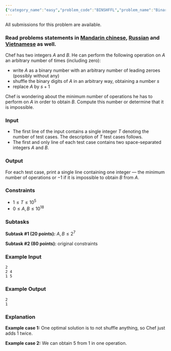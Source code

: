 ```yaml
---
{"category_name":"easy","problem_code":"BINSHFFL","problem_name":"Binary Shuffle","languages_supported":{"0":"C","1":"CPP14","2":"JAVA","3":"PYTH","4":"PYTH 3.5","5":"PYPY","6":"CS2","7":"PAS fpc","8":"PAS gpc","9":"RUBY","10":"PHP","11":"GO","12":"NODEJS","13":"HASK","14":"rust","15":"SCALA","16":"swift","17":"D","18":"PERL","19":"FORT","20":"WSPC","21":"ADA","22":"CAML","23":"ICK","24":"BF","25":"ASM","26":"CLPS","27":"PRLG","28":"ICON","29":"SCM qobi","30":"PIKE","31":"ST","32":"NICE","33":"LUA","34":"BASH","35":"NEM","36":"LISP sbcl","37":"LISP clisp","38":"SCM guile","39":"JS","40":"ERL","41":"TCL","42":"kotlin","43":"PERL6","44":"TEXT","45":"SCM chicken","46":"CLOJ","47":"COB","48":"FS"},"max_timelimit":1,"source_sizelimit":50000,"problem_author":"sanroylozan","problem_tester":"mgch","date_added":"20-05-2018","tags":{"0":"binary","1":"easy","2":"floyd","3":"june18","4":"likecs","5":"sanroylozan","6":"sanroylozan"},"time":{"view_start_date":1528709405,"submit_start_date":1528709405,"visible_start_date":1528709405,"end_date":1735669800},"is_direct_submittable":false,"layout":"problem"}
---
```

<span class="solution-visible-txt">All submissions for this problem are available.</span><h3>Read problems statements in <a href="http://www.codechef.com/download/translated/JUNE18/mandarin/BINSHFFL.pdf" target="_blank">Mandarin chinese</a>, <a href="http://www.codechef.com/download/translated/JUNE18/russian/BINSHFFL.pdf" target="_blank">Russian</a> and <a href="http://www.codechef.com/download/translated/JUNE18/vietnamese/BINSHFFL.pdf" target="_blank">Vietnamese</a> as well.</h3>

Chef has two integers $A$ and $B$. He can perform the following operation on $A$ an arbitrary number of times (including zero):
- write $A$ as a binary number with an arbitrary number of leading zeroes (possibly without any)
- shuffle the binary digits of $A$ in an arbitrary way, obtaining a number $s$
- replace $A$ by $s+1$

Chef is wondering about the minimum number of operations he has to perform on $A$ in order to obtain $B$. Compute this number or determine that it is impossible.

### Input
- The first line of the input contains a single integer $T$ denoting the number of test cases. The description of $T$ test cases follows.
- The first and only line of each test case contains two space-separated integers $A$ and $B$. 

### Output
For each test case, print a single line containing one integer — the minimum number of operations or $-1$ if it is impossible to obtain $B$ from $A$.

### Constraints 
- $1 \le T \le 10^5$
- $0 \le A, B \le 10^{18}$

### Subtasks
**Subtask #1 (20 points):** $A, B \le 2^7$

**Subtask #2 (80 points):** original constraints

### Example Input
```
2
2 4
1 5
```

### Example Output
```
2
1
```

### Explanation
**Example case 1:** One optimal solution is to not shuffle anything, so Chef just adds $1$ twice. 

**Example case 2:** We can obtain $5$ from $1$ in one operation.
